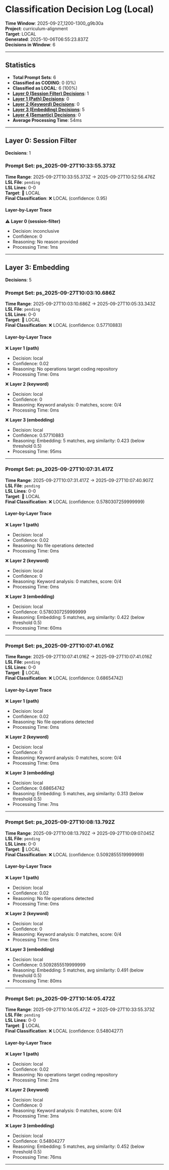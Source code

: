 # Classification Decision Log (Local)

**Time Window**: 2025-09-27_1200-1300_g9b30a<br>
**Project**: curriculum-alignment<br>
**Target**: LOCAL<br>
**Generated**: 2025-10-06T06:55:23.837Z<br>
**Decisions in Window**: 6

---

## Statistics

- **Total Prompt Sets**: 6
- **Classified as CODING**: 0 (0%)
- **Classified as LOCAL**: 6 (100%)
- **[Layer 0 (Session Filter) Decisions](#layer-0-session-filter)**: 1
- **[Layer 1 (Path) Decisions](#layer-1-path)**: 0
- **[Layer 2 (Keyword) Decisions](#layer-2-keyword)**: 0
- **[Layer 3 (Embedding) Decisions](#layer-3-embedding)**: 5
- **[Layer 4 (Semantic) Decisions](#layer-4-semantic)**: 0
- **Average Processing Time**: 54ms

---

## Layer 0: Session Filter

**Decisions**: 1

### Prompt Set: ps_2025-09-27T10:33:55.373Z

**Time Range**: 2025-09-27T10:33:55.373Z → 2025-09-27T10:52:56.476Z<br>
**LSL File**: `pending`<br>
**LSL Lines**: 0-0<br>
**Target**: 📍 LOCAL<br>
**Final Classification**: ❌ LOCAL (confidence: 0.95)

#### Layer-by-Layer Trace

⚠️ **Layer 0 (session-filter)**
- Decision: inconclusive
- Confidence: 0
- Reasoning: No reason provided
- Processing Time: 1ms

---

## Layer 3: Embedding

**Decisions**: 5

### Prompt Set: ps_2025-09-27T10:03:10.686Z

**Time Range**: 2025-09-27T10:03:10.686Z → 2025-09-27T10:05:33.343Z<br>
**LSL File**: `pending`<br>
**LSL Lines**: 0-0<br>
**Target**: 📍 LOCAL<br>
**Final Classification**: ❌ LOCAL (confidence: 0.57710883)

#### Layer-by-Layer Trace

❌ **Layer 1 (path)**
- Decision: local
- Confidence: 0.02
- Reasoning: No operations target coding repository
- Processing Time: 0ms

❌ **Layer 2 (keyword)**
- Decision: local
- Confidence: 0
- Reasoning: Keyword analysis: 0 matches, score: 0/4
- Processing Time: 0ms

❌ **Layer 3 (embedding)**
- Decision: local
- Confidence: 0.57710883
- Reasoning: Embedding: 5 matches, avg similarity: 0.423 (below threshold 0.5)
- Processing Time: 95ms

---

### Prompt Set: ps_2025-09-27T10:07:31.417Z

**Time Range**: 2025-09-27T10:07:31.417Z → 2025-09-27T10:07:40.907Z<br>
**LSL File**: `pending`<br>
**LSL Lines**: 0-0<br>
**Target**: 📍 LOCAL<br>
**Final Classification**: ❌ LOCAL (confidence: 0.5780307259999999)

#### Layer-by-Layer Trace

❌ **Layer 1 (path)**
- Decision: local
- Confidence: 0.02
- Reasoning: No file operations detected
- Processing Time: 0ms

❌ **Layer 2 (keyword)**
- Decision: local
- Confidence: 0
- Reasoning: Keyword analysis: 0 matches, score: 0/4
- Processing Time: 0ms

❌ **Layer 3 (embedding)**
- Decision: local
- Confidence: 0.5780307259999999
- Reasoning: Embedding: 5 matches, avg similarity: 0.422 (below threshold 0.5)
- Processing Time: 60ms

---

### Prompt Set: ps_2025-09-27T10:07:41.016Z

**Time Range**: 2025-09-27T10:07:41.016Z → 2025-09-27T10:07:41.016Z<br>
**LSL File**: `pending`<br>
**LSL Lines**: 0-0<br>
**Target**: 📍 LOCAL<br>
**Final Classification**: ❌ LOCAL (confidence: 0.68654742)

#### Layer-by-Layer Trace

❌ **Layer 1 (path)**
- Decision: local
- Confidence: 0.02
- Reasoning: No file operations detected
- Processing Time: 0ms

❌ **Layer 2 (keyword)**
- Decision: local
- Confidence: 0
- Reasoning: Keyword analysis: 0 matches, score: 0/4
- Processing Time: 0ms

❌ **Layer 3 (embedding)**
- Decision: local
- Confidence: 0.68654742
- Reasoning: Embedding: 5 matches, avg similarity: 0.313 (below threshold 0.5)
- Processing Time: 7ms

---

### Prompt Set: ps_2025-09-27T10:08:13.792Z

**Time Range**: 2025-09-27T10:08:13.792Z → 2025-09-27T10:09:07.045Z<br>
**LSL File**: `pending`<br>
**LSL Lines**: 0-0<br>
**Target**: 📍 LOCAL<br>
**Final Classification**: ❌ LOCAL (confidence: 0.5092855519999999)

#### Layer-by-Layer Trace

❌ **Layer 1 (path)**
- Decision: local
- Confidence: 0.02
- Reasoning: No file operations detected
- Processing Time: 0ms

❌ **Layer 2 (keyword)**
- Decision: local
- Confidence: 0
- Reasoning: Keyword analysis: 0 matches, score: 0/4
- Processing Time: 0ms

❌ **Layer 3 (embedding)**
- Decision: local
- Confidence: 0.5092855519999999
- Reasoning: Embedding: 5 matches, avg similarity: 0.491 (below threshold 0.5)
- Processing Time: 80ms

---

### Prompt Set: ps_2025-09-27T10:14:05.472Z

**Time Range**: 2025-09-27T10:14:05.472Z → 2025-09-27T10:33:55.373Z<br>
**LSL File**: `pending`<br>
**LSL Lines**: 0-0<br>
**Target**: 📍 LOCAL<br>
**Final Classification**: ❌ LOCAL (confidence: 0.54804277)

#### Layer-by-Layer Trace

❌ **Layer 1 (path)**
- Decision: local
- Confidence: 0.02
- Reasoning: No operations target coding repository
- Processing Time: 2ms

❌ **Layer 2 (keyword)**
- Decision: local
- Confidence: 0
- Reasoning: Keyword analysis: 0 matches, score: 0/4
- Processing Time: 3ms

❌ **Layer 3 (embedding)**
- Decision: local
- Confidence: 0.54804277
- Reasoning: Embedding: 5 matches, avg similarity: 0.452 (below threshold 0.5)
- Processing Time: 76ms

---

